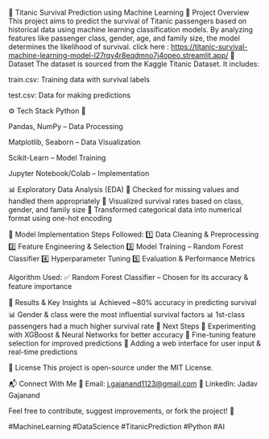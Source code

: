 🚢 Titanic Survival Prediction using Machine Learning
📌 Project Overview
This project aims to predict the survival of Titanic passengers based on historical data using machine learning classification models. By analyzing features like passenger class, gender, age, and family size, the model determines the likelihood of survival.
click here : https://titanic-survival-machine-learning-model-l27rqy4r8eqdmno7j4opeo.streamlit.app/
📂 Dataset
The dataset is sourced from the Kaggle Titanic Dataset. It includes:

train.csv: Training data with survival labels

test.csv: Data for making predictions

⚙️ Tech Stack
Python 🐍

Pandas, NumPy – Data Processing

Matplotlib, Seaborn – Data Visualization

Scikit-Learn – Model Training

Jupyter Notebook/Colab – Implementation

📊 Exploratory Data Analysis (EDA)
🔹 Checked for missing values and handled them appropriately
🔹 Visualized survival rates based on class, gender, and family size
🔹 Transformed categorical data into numerical format using one-hot encoding

🚀 Model Implementation
Steps Followed:
1️⃣ Data Cleaning & Preprocessing
2️⃣ Feature Engineering & Selection
3️⃣ Model Training – Random Forest Classifier
4️⃣ Hyperparameter Tuning
5️⃣ Evaluation & Performance Metrics

Algorithm Used:
✅ Random Forest Classifier – Chosen for its accuracy & feature importance

📌 Results & Key Insights
📊 Achieved ~80% accuracy in predicting survival
📊 Gender & class were the most influential survival factors
📊 1st-class passengers had a much higher survival rate
📌 Next Steps
🔹 Experimenting with XGBoost & Neural Networks for better accuracy
🔹 Fine-tuning feature selection for improved predictions
🔹 Adding a web interface for user input & real-time predictions

📜 License
This project is open-source under the MIT License.

📬 Connect With Me
📧 Email: j.gajanand1123@gmail.com
🔗 LinkedIn: Jadav Gajanand

Feel free to contribute, suggest improvements, or fork the project! 🚀

#MachineLearning #DataScience #TitanicPrediction #Python #AI
